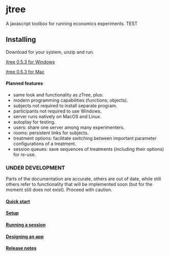 # jtree
A javascript toolbox for running economics experiments.
TEST

## Installing
Download for your system, unzip and run.

<a href='https://github.com/opowell/jtree/raw/master/releases/jtree-0.5.3-win.zip'>jtree 0.5.3 for Windows</a>

<a href='https://github.com/opowell/jtree/raw/master/releases/jtree-0.5.3-mac.zip'>jtree 0.5.3 for Mac</a>

#### Planned features
- same look and functionality as zTree, plus:
- modern programming capabilities (functions; objects).
- subjects not required to install separate program.
- participants not required to use Windows. 
- server runs natively on MacOS and Linux.
- autoplay for testing.
- users: share one server among many experimenters.
- rooms: persistent links for subjects.
- treatment options: facilitate switching between important parameter configurations of a treatment.
- session queues: save sequences of treatments (including their options) for re-use.


### UNDER DEVELOPMENT
Parts of the documentation are accurate, others are out of date, while still others refer to functionality that will be implemented soon (but for the moment still does not exist). Proceed with caution.

#### <a href='doc-pages/1-quick-start.md'>Quick start</a>

#### <a href='tutorial-2-setup.html'>Setup</a>

#### <a href='tutorial-3-running-a-session.html'>Running a session</a>

#### <a href='tutorial-4-designing-an-app.html'>Designing an app</a>

#### <a href='tutorial-7-release-notes.html'>Release notes</a>

